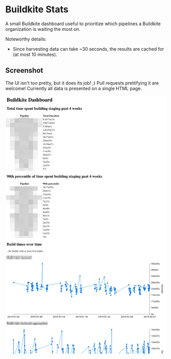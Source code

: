Buildkite Stats
===============
A small Buildkite dashboard useful to prioritize which pipelines a Buildkite
organization is waiting the most on.

Noteworthy details:

 * Since harvesting data can take ~30 seconds, the results are cached for (at
   most 10 minutes).

Screenshot
----------
The UI isn't too pretty, but it does its job! ;) Pull requests prettifying it
are welcome! Currently all data is presented on a single HTML page.

![Screenshot.](_examples/screenshot.png "Screenshot.")
